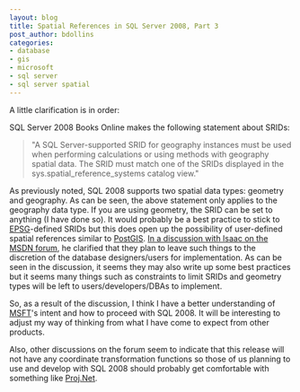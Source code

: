 ```yaml
---
layout: blog
title: Spatial References in SQL Server 2008, Part 3
post_author: bdollins
categories:
- database
- gis
- microsoft
- sql server
- sql server spatial
---
```


A little clarification is in order:

SQL Server 2008 Books Online makes the following statement about SRIDs:

<blockquote>
"A SQL Server-supported SRID for geography instances must be used when performing calculations or using methods with geography spatial data. The SRID must match one of the SRIDs displayed in the sys.spatial_reference_systems catalog view."
</blockquote>

As previously noted, SQL 2008 supports two spatial data types: geometry and geography. As can be seen, the above statement only applies to the geography data type. If you are using geometry, the SRID can be set to anything (I have done so). It would probably be a best practice to stick to <a href="http://www.epsg.org/">EPSG</a>-defined SRIDs but this does open up the possibility of user-defined spatial references similar to <a href="http://postgis.refractions.net">PostGIS</a>. <a href="http://forums.microsoft.com/MSDN/ShowPost.aspx?PostID=2505683&amp;SiteID=1">In a discussion with Isaac on the MSDN forum</a>, he clarified that they plan to leave such things to the discretion of the database designers/users for implementation. As can be seen in the discussion, it seems they may also write up some best practices but it seems many things such as constraints to limit SRIDs and geometry types will be left to users/developers/DBAs to implement. 

So, as a result of the discussion, I think I have a better understanding of <a href="http://www.microsoft.com">MSFT</a>'s intent and how to proceed with SQL 2008. It will be interesting to adjust my way of thinking from what I have come to expect from other products.

Also, other discussions on the forum seem to indicate that this release will not have any coordinate transformation functions so those of us planning to use and develop with SQL 2008 should probably get comfortable with something like <a href="http://www.codeplex.com/ProjNET">Proj.Net</a>.